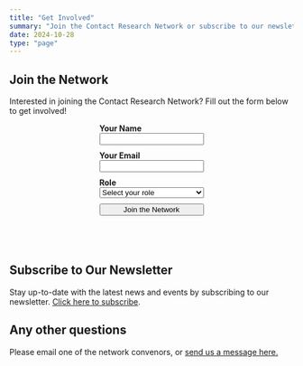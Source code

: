 ```yaml
---
title: "Get Involved"
summary: "Join the Contact Research Network or subscribe to our newsletter."
date: 2024-10-28
type: "page"
---
```


<style>
    .form-container {
        display: flex;
        flex-direction: column;
        align-items: center;
    }

    .form-group {
        display: flex;
        flex-direction: column;
        margin-bottom: 10px;
    }

    .form-label {
        font-weight: bold;
    }

    .form-textarea {
        resize: vertical;
        min-height: 100px;
    }
</style>

## Join the Network

Interested in joining the Contact Research Network? Fill out the form below to get involved!

<div class="form-container">
    <form action="https://public.herotofu.com/v1/b49c9690-952e-11ef-a0ee-650b92707733" method="post" accept-charset="UTF-8">
        <div class="form-group">
            <label for="name" class="form-label">Your Name</label>
            <input name="Name" id="name" type="text" required />
        </div>
        <div class="form-group">
            <label for="email" class="form-label">Your Email</label>
            <input name="Email" id="email" type="email" required />
        </div>
        <div class="form-group">
            <label for="role" class="form-label">Role</label>
            <select name="Role" id="role" required onchange="toggleOtherField()">
                <option value="" disabled selected>Select your role</option>
                <option value="PhD Student">PhD Student</option>
                <option value="Post Doc">Post Doc</option>
                <option value="Academic Faculty">Academic Faculty</option>
                <option value="Other">Other</option>
            </select>
        </div>
        <div id="other-role" class="form-group" style="display: none;">
            <label for="otherRole" class="form-label">Please specify your role</label>
            <input name="OtherRole" id="otherRole" type="text" />
        </div>
        <div class="form-group">
            <input type="submit" value="Join the Network" />
            <div style="text-indent:-99999px; white-space:nowrap; overflow:hidden; position:absolute;" aria-hidden="true">
                <input type="text" name="_gotcha" tabindex="-1" autocomplete="off" />
            </div>
        </div>
    </form>
</div>

<script>
function toggleOtherField() {
  const roleSelect = document.getElementById("role");
  const otherRoleField = document.getElementById("other-role");
  otherRoleField.style.display = roleSelect.value === "Other" ? "block" : "none";
}
</script>

<p>&nbsp;</p>

## Subscribe to Our Newsletter

Stay up-to-date with the latest news and events by subscribing to our newsletter. [Click here to subscribe](https://contactresearch.substack.com/).

## Any other questions

Please email one of the network convenors, or [send us a message here.](../#contact)
